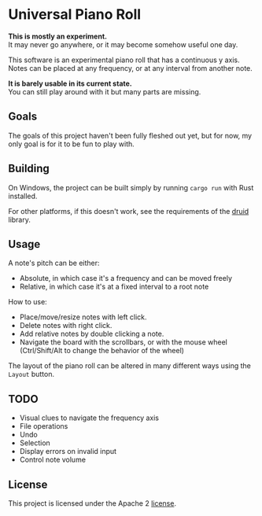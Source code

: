 # Universal Piano Roll

**This is mostly an experiment.** \
It may never go anywhere, or it may become somehow useful one day.

This software is an experimental piano roll that has a continuous y axis.
Notes can be placed at any frequency, or at any interval from another note.

**It is barely usable in its current state.** \
You can still play around with it but many parts are missing.

## Goals

The goals of this project haven't been fully fleshed out yet, but for now, my only goal is for it to be fun to play with.

## Building

On Windows, the project can be built simply by running `cargo run` with Rust installed.

For other platforms, if this doesn't work, see the requirements of the [druid](https://github.com/xi-editor/druid) library.

## Usage

A note's pitch can be either:
- Absolute, in which case it's a frequency and can be moved freely
- Relative, in which case it's at a fixed interval to a root note

How to use:
- Place/move/resize notes with left click.
- Delete notes with right click.
- Add relative notes by double clicking a note.
- Navigate the board with the scrollbars, or with the mouse wheel (Ctrl/Shift/Alt to change the behavior of the wheel)

The layout of the piano roll can be altered in many different ways using the `Layout` button.


## TODO

- Visual clues to navigate the frequency axis
- File operations
- Undo
- Selection
- Display errors on invalid input
- Control note volume

## License

This project is licensed under the Apache 2 [license](LICENSE).
